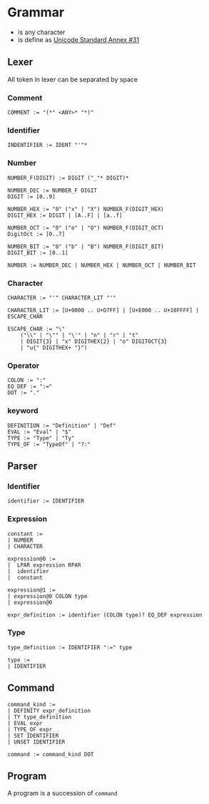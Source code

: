 # Grammar
- *<ANY>* is any character
- *<IDENT>* is define as [Unicode Standard Annex #31](https://www.unicode.org/reports/tr31/)

## Lexer
All token in lexer can be separated by space
### Comment
```
COMMENT := "(*" <ANY>* "*)"
```

### Identifier

```
INDENTIFIER := IDENT "'"*
```

### Number
```
NUMBER_F(DIGIT) := DIGIT ("_"* DIGIT)*
```

```
NUMBER_DEC := NUMBER_F DIGIT
DIGIT := [0..9]

NUMBER_HEX := "0" ("x" | "X") NUMBER_F(DIGIT_HEX)
DIGIT_HEX := DIGIT | [A..F] | [a..f]

NUMBER_OCT := "0" ("o" | "O") NUMBER_F(DIGIT_OCT)
DigitOct := [0..7]

NUMBER_BIT := "0" ("b" | "B") NUMBER_F(DIGIT_BIT)
DIGIT_BIT := [0..1]

NUMBER := NUMBER_DEC | NUMBER_HEX | NUMBER_OCT | NUMBER_BIT
```

### Character
```
CHARACTER := "'" CHARACTER_LIT "'"

CHARACTER_LIT := [U+0000 .. U+D7FF] | [U+E000 .. U+10FFFF] | ESCAPE_CHAR

ESCAPE_CHAR := "\"
    ("\\" | "\"" | "\'" | "n" | "r" | "t"
    | DIGIT{3} | "x" DIGITHEX{2} | "o" DIGITOCT{3}
    | "u{" DIGITHEX+ "}")
```

### Operator
```
COLON := ":"
EQ_DEF := ":="
DOT := "."
```

### keyword
```
DEFINITION := "Definition" | "Def"
EVAL := "Eval" | "$"
TYPE := "Type" | "Ty"
TYPE_OF := "TypeOf" | "?:"
```
## Parser

### Identifier
```
identifier := IDENTIFIER
```

### Expression
```
constant :=
| NUMBER
| CHARACTER

expression@0 :=
|  LPAR expression RPAR
|  identifier
|  constant

expression@1 :=
| expression@0 COLON type
| expression@0

expr_definition := identifier (COLON type)? EQ_DEF expression
```

### Type
```
type_definition := IDENTIFIER ":=" type

type :=
| IDENTIFIER
```

## Command
```
command_kind :=
| DEFINITY expr_definition
| TY type_definition
| EVAL expr
| TYPE_OF expr
| SET IDENTIFIER
| UNSET IDENTIFIER

command := command_kind DOT
```

## Program
A program is a succession of `command`
